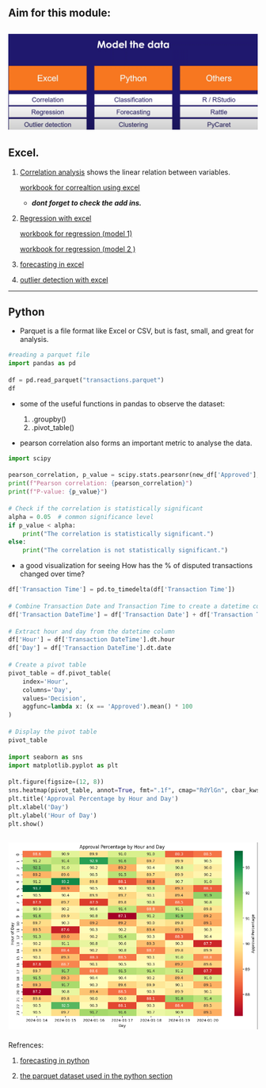 ## Aim for this module: 
![modeling the data](image.png)
---

## Excel.
1. [Correlation analysis](https://www.youtube.com/watch?v=lXHCyhO7DmY) shows the linear relation between variables.

    [workbook for correaltion using excel](https://docs.google.com/spreadsheets/d/1_vQF2i5ubKmHQMBqoTwsu6AlevWsQtTD/view#gid=790744269)

    - ***dont forget to check the add ins.***

2. [Regression with excel](https://www.youtube.com/watch?v=AERQBMIHwXA)

    [workbook for regression (model 1)](https://docs.google.com/spreadsheets/d/1YZLb9ozhmc-8KQ7EaaTgs57QT6dHju5u/view#gid=242862119)
    
    [workbook for regression (model 2 )](https://docs.google.com/spreadsheets/d/1KAolaOQC-P_6gXaw3jgUc7GWKAHfOrsi/view#gid=824457557)

3. [forecasting in excel](https://www.youtube.com/watch?v=QrTimmxwZw4)

4. [outlier detection with excel](https://www.youtube.com/watch?v=sUTJb0F9eBw)
---

## Python

- Parquet is a file format like Excel or CSV, but is fast, small, and great for analysis. 
```python
#reading a parquet file
import pandas as pd

df = pd.read_parquet("transactions.parquet")
df
```
- some of the useful functions in pandas to observe the dataset:
    1. .groupby()
    2. .pivot_table()

- pearson correlation also forms an important metric to analyse the data.
```python
import scipy 

pearson_correlation, p_value = scipy.stats.pearsonr(new_df['Approved'], new_df['Amount'])
print(f"Pearson correlation: {pearson_correlation}")
print(f"P-value: {p_value}")

# Check if the correlation is statistically significant
alpha = 0.05  # common significance level
if p_value < alpha:
    print("The correlation is statistically significant.")
else:
    print("The correlation is not statistically significant.")
```
- a good visualization for seeing How has the % of disputed transactions changed over time?
```python
df['Transaction Time'] = pd.to_timedelta(df['Transaction Time'])

# Combine Transaction Date and Transaction Time to create a datetime column
df['Transaction DateTime'] = df['Transaction Date'] + df['Transaction Time']

# Extract hour and day from the datetime column
df['Hour'] = df['Transaction DateTime'].dt.hour
df['Day'] = df['Transaction DateTime'].dt.date

# Create a pivot table
pivot_table = df.pivot_table(
    index='Hour',
    columns='Day',
    values='Decision',
    aggfunc=lambda x: (x == 'Approved').mean() * 100
)

# Display the pivot table
pivot_table

import seaborn as sns
import matplotlib.pyplot as plt

plt.figure(figsize=(12, 8))
sns.heatmap(pivot_table, annot=True, fmt=".1f", cmap="RdYlGn", cbar_kws={'label': 'Approval Percentage'})
plt.title('Approval Percentage by Hour and Day')
plt.xlabel('Day')
plt.ylabel('Hour of Day')
plt.show()
```
![the heatmap of correlation](image-1.png)
---

Refrences:
1. [forecasting in python](https://youtu.be/aedA2javxvE?si=lroTS8CKSInEAARg)

2. [the parquet dataset used in the python section](https://drive.google.com/file/d/1XGvuFjoTwlybkw0cc9u34horMF9vMhrB/view)